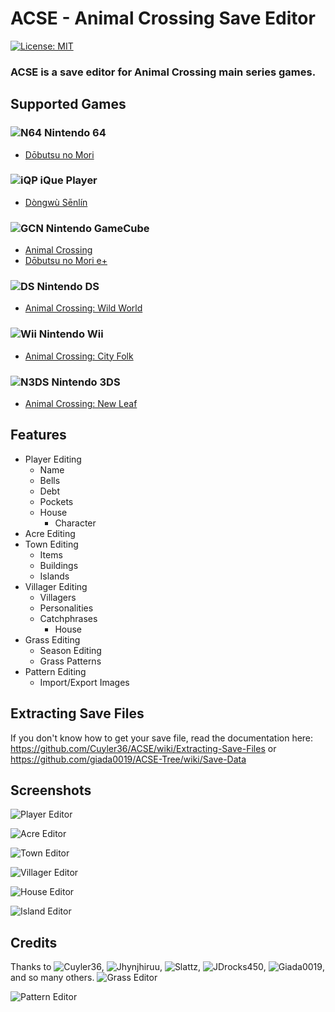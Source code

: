 # ACSE - Animal Crossing Save Editor
[![License: MIT](https://img.shields.io/badge/License-MIT-yellow.svg)](https://opensource.org/licenses/MIT)

### ACSE is a save editor for Animal Crossing main series games.

## Supported Games
### ![N64](https://i.imgur.com/nz2Rdc1.png) Nintendo 64
* [Dōbutsu no Mori](https://animalcrossing.fandom.com/wiki/D%C5%8Dbutsu_no_Mori_(game))
### ![iQP](https://i.imgur.com/kwQLeUJ.png) iQue Player
* [Dòngwù Sēnlín](http://www.iquebrew.org/index.php?title=Animal_Crossing)
### ![GCN](https://i.imgur.com/CzocU2O.png) Nintendo GameCube
* [Animal Crossing](https://animalcrossing.fandom.com/wiki/Animal_Crossing)
* [Dōbutsu no Mori e+](https://animalcrossing.fandom.com/wiki/D%C5%8Dbutsu_no_Mori_e%2B)
### ![DS](https://i.imgur.com/36cZPqr.png) Nintendo DS
* [Animal Crossing: Wild World](https://animalcrossing.fandom.com/wiki/Animal_Crossing:_Wild_World)
### ![Wii](https://i.imgur.com/6o0ajrG.png) Nintendo Wii
* [Animal Crossing: City Folk](https://animalcrossing.fandom.com/wiki/Animal_Crossing:_City_Folk)
### ![N3DS](https://i.imgur.com/en3u576.png) Nintendo 3DS
* [Animal Crossing: New Leaf](https://animalcrossing.fandom.com/wiki/Animal_Crossing%3A_New_Leaf)

## Features
* Player Editing
	* Name
	* Bells
	* Debt
	* Pockets
	* House
        * Character
* Acre Editing
* Town Editing
	* Items
	* Buildings
	* Islands
* Villager Editing
	* Villagers
	* Personalities
	* Catchphrases
        * House
* Grass Editing
	* Season Editing
	* Grass Patterns
* Pattern Editing
	* Import/Export Images

## Extracting Save Files
If you don't know how to get your save file, read the documentation here: https://github.com/Cuyler36/ACSE/wiki/Extracting-Save-Files or https://github.com/giada0019/ACSE-Tree/wiki/Save-Data

## Screenshots

![Player Editor](https://puu.sh/z9jMu/94b9965e09.png)

![Acre Editor](https://puu.sh/z7swO/c985034d8e.png)

![Town Editor](https://puu.sh/z7sz7/c5ae45c05c.jpg)

![Villager Editor](https://puu.sh/z7sAz/bf9a68e805.png)

![House Editor](https://puu.sh/z7sBj/b79c52cdbb.png)

![Island Editor](https://puu.sh/z7sBJ/ee594d941a.png)

## Credits

Thanks to ![Cuyler36](https://github.com/Cuyler36), ![Jhynjhiruu](https://github.com/Jhynjhiruu), ![Slattz](https://github.com/Slattz), ![JDrocks450](https://github.com/JDrocks450), ![Giada0019](https://github.com/Giada0019), and so many others.
![Grass Editor](https://puu.sh/z7sHw/b17685c530.png)

![Pattern Editor](https://puu.sh/z9jw5/e27a5abb19.png)
